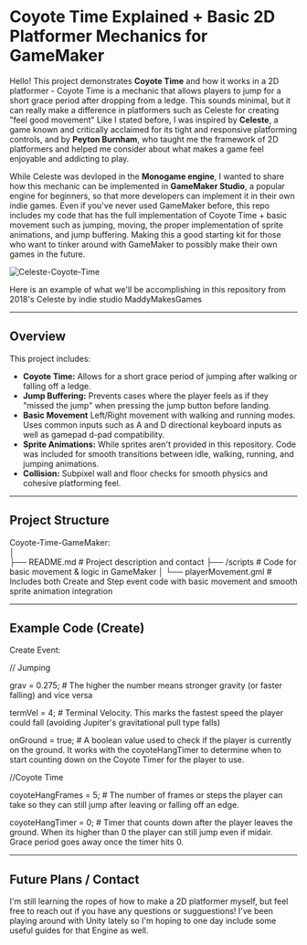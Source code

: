 # Coyote Time Explained + Basic 2D Platformer Mechanics for GameMaker 

Hello! This project demonstrates **Coyote Time** and how it works in a 2D platformer - Coyote Time is a mechanic that allows players to jump for a short grace period after dropping from a ledge. This sounds minimal, but it can really make a difference in platformers such as Celeste for creating "feel good movement"
Like I stated before, I was inspired by **Celeste**, a game known and critically acclaimed for its tight and responsive platforming controls, and by **Peyton Burnham**, who taught me the framework of 2D platformers and helped me consider about what makes a game feel enjoyable and addicting to play.

While Celeste was devloped in the **Monogame engine**, I wanted to share how this mechanic can be implemented in **GameMaker Studio**, a popular engine for beginners, so that more developers can implement it in their own indie games.
Even if you've never used GameMaker before, this repo includes my code that has the full implementation of Coyote Time + basic movement such as jumping, moving, the proper implementation of sprite animations, and jump buffering. Making this a good starting kit for those who want to tinker around with GameMaker to possibly make their own games in the future.

![Celeste-Coyote-Time](https://github.com/user-attachments/assets/8ddb1097-0a8a-4655-b190-61c8e8f17791)

Here is an example of what we'll be accomplishing in this repository from 2018's Celeste by indie studio MaddyMakesGames

---

## Overview

This project includes: 
- **Coyote Time:** Allows for a short grace period of jumping after walking or falling off a ledge.
- **Jump Buffering:** Prevents cases where the player feels as if they "missed the jump" when pressing the jump button before landing.
- **Basic Movement** Left/Right movement with walking and running modes. Uses common inputs such as A and D directional keyboard inputs as well as gamepad d-pad compatibility.
- **Sprite Animations:** While sprites aren't provided in this repository. Code was included for smooth transitions between idle, walking, running, and jumping animations.
- **Collision:** Subpixel wall and floor checks for smooth physics and cohesive platforming feel.

---

## Project Structure

 Coyote-Time-GameMaker:  
│  
├── README.md                     # Project description and contact
├── /scripts                      # Code for basic movement & logic in GameMaker 
│   └── playerMovement.gml        # Includes both Create and Step event code with basic movement and smooth sprite animation integration

---

## Example Code (Create) 

Create Event: 

// Jumping

grav = 0.275;                     # The higher the number means stronger gravity (or faster falling) and vice versa

termVel = 4;                      # Terminal Velocity. This marks the fastest speed the player could fall (avoiding Jupiter's gravitational pull type falls)

onGround = true;                  # A boolean value used to check if the player is currently on the ground. It works with the coyoteHangTimer to determine when to start counting down on the Coyote Timer for the player to use.


//Coyote Time

coyoteHangFrames = 5;             # The number of frames or steps the player can take so they can still jump after leaving or falling off an edge.

coyoteHangTimer = 0;              # Timer that counts down after the player leaves the ground. When its higher than 0 the player can still jump even if midair. Grace period goes away once the timer hits 0.


---

## Future Plans / Contact

I'm still learning the ropes of how to make a 2D platformer myself, but feel free to reach out if you have any questions or sugguestions! I've been playing around with Unity lately so I'm hoping to one day include some useful guides for that Engine as well.
